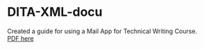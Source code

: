 # DITA-XML-docu
Created a guide for using a Mail App for Technical Writing Course.\
[PDF here](./final-project-sources/out/pdf-css-html5/end_user_guide_for_mail_app.pdf)
